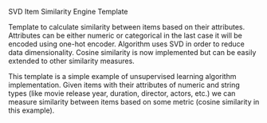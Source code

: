 SVD Item Similarity Engine Template

Template to calculate similarity between items based on their attributes. 
Attributes can be either numeric or categorical in the last case it will be 
encoded using one-hot encoder. Algorithm uses SVD in order to reduce data 
dimensionality. Cosine similarity is now implemented but can be easily 
extended to other similarity measures.

This template is a simple example of unsupervised learning algorithm 
implementation. Given items with their attributes of numeric and string types
(like movie release year, duration, director, actors, etc.) we can measure 
similarity between items based on some metric (cosine similarity in this 
example). 


